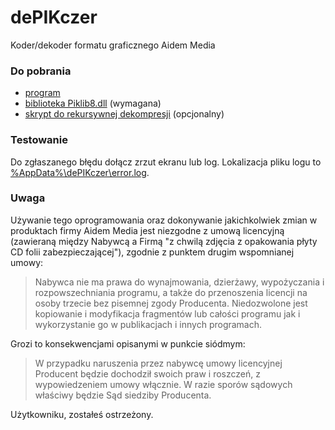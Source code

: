# dePIKczer
Koder/dekoder formatu graficznego Aidem Media

### Do pobrania  
* [program](https://github.com/Dove6/dePIKczer/raw/master/Release/dePIKczer.exe)  
* [biblioteka Piklib8.dll](https://github.com/Dove6/dePIKczer/raw/master/Release/Piklib8.dll) (wymagana)  
* [skrypt do rekursywnej dekompresji](https://github.com/Dove6/dePIKczer/raw/master/Release/recursive_decompress.bat) (opcjonalny)

### Testowanie
Do zgłaszanego błędu dołącz zrzut ekranu lub log. Lokalizacja pliku logu to <ins>%AppData%\dePIKczer\error.log</ins>.

### Uwaga
Używanie tego oprogramowania oraz dokonywanie jakichkolwiek zmian w produktach firmy Aidem Media jest niezgodne z umową licencyjną (zawieraną między Nabywcą a Firmą "z chwilą zdjęcia z opakowania płyty CD folii zabezpieczającej"), zgodnie z punktem drugim wspomnianej umowy:  
>Nabywca nie ma prawa do wynajmowania, dzierżawy, wypożyczania i rozpowszechniania programu, a także do przenoszenia licencji na osoby trzecie bez pisemnej zgody Producenta. Niedozwolone jest kopiowanie i modyfikacja fragmentów lub całości programu jak i wykorzystanie go w publikacjach i innych programach.

Grozi to konsekwencjami opisanymi w punkcie siódmym:  
>W przypadku naruszenia przez nabywcę umowy licencyjnej Producent będzie dochodził swoich praw i roszczeń, z wypowiedzeniem umowy włącznie. W razie sporów sądowych właściwy będzie Sąd siedziby Producenta.

Użytkowniku, zostałeś ostrzeżony.
